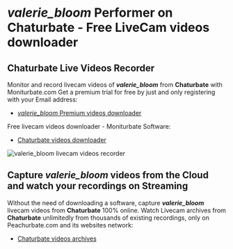 # _valerie_bloom_ Performer on Chaturbate - Free LiveCam videos downloader

## Chaturbate Live Videos Recorder

Monitor and record livecam videos of **_valerie_bloom_** from **Chaturbate** with Moniturbate.com
Get a premium trial for free by just and only registering with your Email address:
* [_valerie_bloom_ Premium videos downloader](https://moniturbate.com/request-demo-licence-key.html)

Free livecam videos downloader - Moniturbate Software:
* [Chaturbate videos downloader](https://moniturbate.com/moniturbate-download-software.html)

![_valerie_bloom_ livecam videos recorder](https://peachurnet.com/templates/moniturbate-software.png)


## Capture _valerie_bloom_ videos from the Cloud and watch your recordings on Streaming

Without the need of downloading a software, capture **_valerie_bloom_** livecam videos from **Chaturbate** 100% online.
Watch Livecam archives from **Chaturbate** unlimitedly from thousands of existing recordings, only on Peachurbate.com and its websites network:
* [Chaturbate videos archives](https://peachurnet.com/)